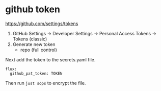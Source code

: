 
# github token

https://github.com/settings/tokens

1. GitHub Settings -> Developer Settings -> Personal Access Tokens -> Tokens (classic)
2. Generate new token
    - repo (full control)

Next add the token to the secrets.yaml file.

```
flux:
  github_pat_token: TOKEN
```

Then run `just sops` to encrypt the file.
